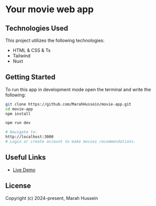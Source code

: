 # Your movie web app

## Technologies Used

This project utilizes the following technologies:

* HTML & CSS & Ts
* Tailwind
* Nuxt  

## Getting Started

To run this app in development mode open the terminal and write the following:

```sh  
git clone https://github.com/MarahHussein/movie-app.git   
cd movie-app
npm install

npm run dev 

# Navigate to:
http://localhost:3000
# Login or create account to make movies recommendations.
```

## Useful Links

* [Live Demo](https://marah.netlify.app/)

## License

Copyright (c) 2024-present, Marah Hussein
